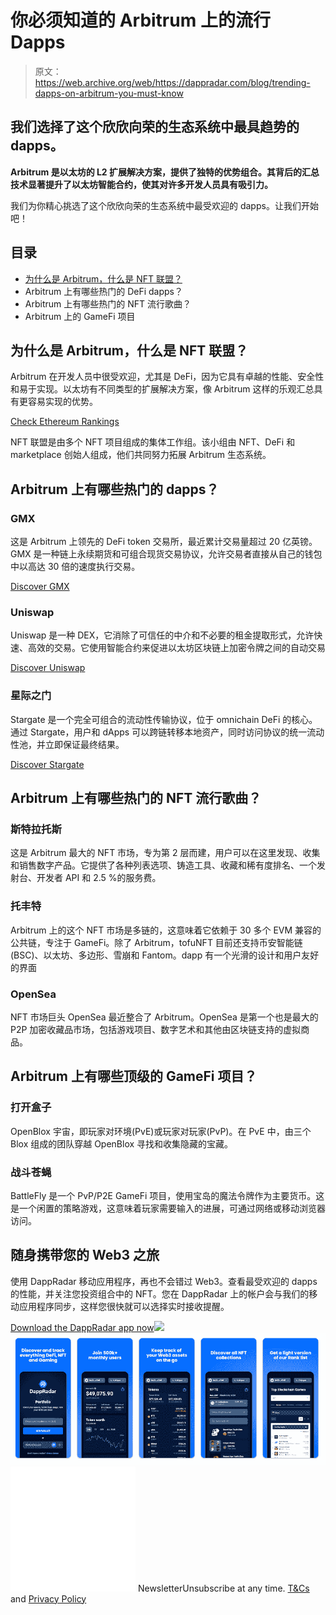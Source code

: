 # 你必须知道的 Arbitrum 上的流行 Dapps

> 原文：<https://web.archive.org/web/https://dappradar.com/blog/trending-dapps-on-arbitrum-you-must-know>

## 我们选择了这个欣欣向荣的生态系统中最具趋势的 dapps。

**Arbitrum 是以太坊的 L2 扩展解决方案，提供了独特的优势组合。其背后的汇总技术显著提升了以太坊智能合约，使其对许多开发人员具有吸引力。**

我们为你精心挑选了这个欣欣向荣的生态系统中最受欢迎的 dapps。让我们开始吧！

## **目录**

*   [为什么是 Arbitrum，什么是 NFT 联盟？](https://web.archive.org/web/20221127180210/https://dappradar.com/blog/trending-dapps-on-arbitrum-you-must-know/#Why-Arbitrum-and-what-is-the-NFT-Alliance?)
*   Arbitrum 上有哪些热门的 DeFi dapps？
*   Arbitrum 上有哪些热门的 NFT 流行歌曲？
*   Arbitrum 上的 GameFi 项目

## 为什么是 Arbitrum，什么是 NFT 联盟？

Arbitrum 在开发人员中很受欢迎，尤其是 DeFi，因为它具有卓越的性能、安全性和易于实现。以太坊有不同类型的扩展解决方案，像 Arbitrum 这样的乐观汇总具有更容易实现的优势。

[Check Ethereum Rankings](https://web.archive.org/web/20221127180210/https://dappradar.com/rankings/protocol/ethereum)

NFT 联盟是由多个 NFT 项目组成的集体工作组。该小组由 NFT、DeFi 和 marketplace 创始人组成，他们共同努力拓展 Arbitrum 生态系统。

## Arbitrum 上有哪些热门的 dapps？

### GMX

这是 Arbitrum 上领先的 DeFi token 交易所，最近累计交易量超过 20 亿英镑。GMX 是一种链上永续期货和可组合现货交易协议，允许交易者直接从自己的钱包中以高达 30 倍的速度执行交易。

[Discover GMX](https://web.archive.org/web/20221127180210/https://dappradar.com/avalanche/defi/gmx)

### Uniswap

Uniswap 是一种 DEX，它消除了可信任的中介和不必要的租金提取形式，允许快速、高效的交易。它使用智能合约来促进以太坊区块链上加密令牌之间的自动交易

[Discover Uniswap](https://web.archive.org/web/20221127180210/https://dappradar.com/multichain/exchanges/uniswap-v3)

### 星际之门

Stargate 是一个完全可组合的流动性传输协议，位于 omnichain DeFi 的核心。通过 Stargate，用户和 dApps 可以跨链转移本地资产，同时访问协议的统一流动性池，并立即保证最终结果。

[Discover Stargate](https://web.archive.org/web/20221127180210/https://dappradar.com/multichain/defi/stargate-finance)

## Arbitrum 上有哪些热门的 NFT 流行歌曲？

### 斯特拉托斯

这是 Arbitrum 最大的 NFT 市场，专为第 2 层而建，用户可以在这里发现、收集和销售数字产品。它提供了各种列表选项、铸造工具、收藏和稀有度排名、一个发射台、开发者 API 和 2.5 %的服务费。

### 托丰特

Arbitrum 上的这个 NFT 市场是多链的，这意味着它依赖于 30 多个 EVM 兼容的公共链，专注于 GameFi。除了 Arbitrum，tofuNFT 目前还支持币安智能链(BSC)、以太坊、多边形、雪崩和 Fantom。dapp 有一个光滑的设计和用户友好的界面

### OpenSea

NFT 市场巨头 OpenSea 最近整合了 Arbitrum。OpenSea 是第一个也是最大的 P2P 加密收藏品市场，包括游戏项目、数字艺术和其他由区块链支持的虚拟商品。

## Arbitrum 上有哪些顶级的 GameFi 项目？

### 打开盒子

OpenBlox 宇宙，即玩家对环境(PvE)或玩家对玩家(PvP)。在 PvE 中，由三个 Blox 组成的团队穿越 OpenBlox 寻找和收集隐藏的宝藏。

### 战斗苍蝇

BattleFly 是一个 PvP/P2E GameFi 项目，使用宝岛的魔法令牌作为主要货币。这是一个闲置的策略游戏，这意味着玩家需要输入的进展，可通过网络或移动浏览器访问。

## 随身携带您的 Web3 之旅

使用 DappRadar 移动应用程序，再也不会错过 Web3。查看最受欢迎的 dapps 的性能，并关注您投资组合中的 NFT。您在 DappRadar 上的帐户会与我们的移动应用程序同步，这样您很快就可以选择实时接收提醒。

[Download the DappRadar app now](https://web.archive.org/web/20221127180210/https://dappradar.app.link/blog)[](https://web.archive.org/web/20221127180210/https://play.google.com/store/apps/details?id=com.portfolio.dappradar)[![](img/a3634373d68930c5d4e8a7fce618f91f.png)<picture>![](img/8dc04e0cf59d647a961a755a42923bb2.png)</picture>](https://web.archive.org/web/20221127180210/https://play.google.com/store/apps/details?id=com.portfolio.dappradar)![](img/6d5a4a2d609c56e1a5771717e54ba759.png) NewsletterUnsubscribe at any time. [T&Cs](https://web.archive.org/web/20221127180210/https://dappradar.com/terms) and [Privacy Policy](https://web.archive.org/web/20221127180210/https://dappradar.com/privacy-policy)